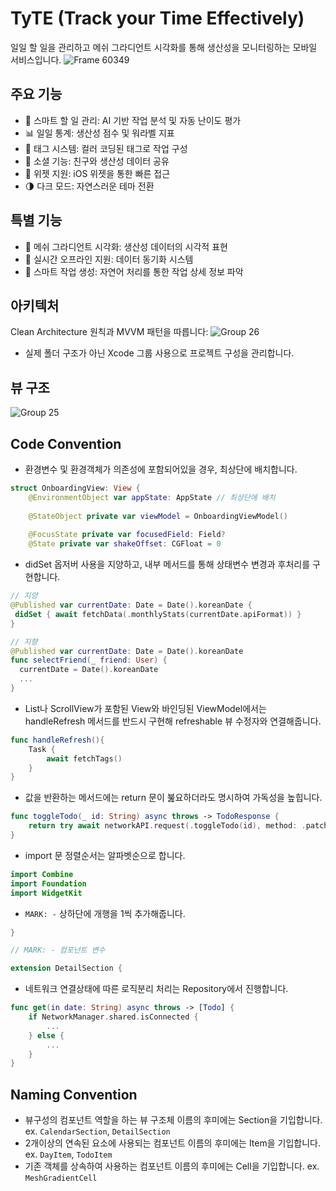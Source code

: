 # TyTE (Track your Time Effectively)
일일 할 일을 관리하고 메쉬 그라디언트 시각화를 통해 생산성을 모니터링하는 모바일 서비스입니다.
![Frame 60349](https://github.com/user-attachments/assets/9e8b0a7f-a56e-45b2-be13-d5f8cdc10373)

## 주요 기능
- 🎯 스마트 할 일 관리: AI 기반 작업 분석 및 자동 난이도 평가
- 📊 일일 통계: 생산성 점수 및 워라벨 지표
- 🎨 태그 시스템: 컬러 코딩된 태그로 작업 구성
- 👥 소셜 기능: 친구와 생산성 데이터 공유
- 🔄 위젯 지원: iOS 위젯을 통한 빠른 접근
- 🌗 다크 모드: 자연스러운 테마 전환

## 특별 기능
- 🌈 메쉬 그라디언트 시각화: 생산성 데이터의 시각적 표현
- 📱 실시간 오프라인 지원: 데이터 동기화 시스템
- 🤖 스마트 작업 생성: 자연어 처리를 통한 작업 상세 정보 파악

## 아키텍처
Clean Architecture 원칙과 MVVM 패턴을 따릅니다:
![Group 26](https://github.com/user-attachments/assets/bc46fec8-2b87-402d-9730-cbe8d903b839)

* 실제 폴더 구조가 아닌 Xcode 그룹 사용으로 프로젝트 구성을 관리합니다.

## 뷰 구조
![Group 25](https://github.com/user-attachments/assets/fbcb3da3-4c01-4360-a82c-435b76decbff)


## Code Convention
- 환경변수 및 환경객체가 의존성에 포함되어있을 경우, 최상단에 배치합니다.
```swift
struct OnboardingView: View {
    @EnvironmentObject var appState: AppState // 최상단에 배치
    
    @StateObject private var viewModel = OnboardingViewModel()
    
    @FocusState private var focusedField: Field?
    @State private var shakeOffset: CGFloat = 0
```

- didSet 옵저버 사용을 지양하고, 내부 메서드를 통해 상태변수 변경과 후처리를 구현합니다.
```swift
// 지양
@Published var currentDate: Date = Date().koreanDate {
 didSet { await fetchData(.monthlyStats(currentDate.apiFormat)) }
}

// 지향
@Published var currentDate: Date = Date().koreanDate
func selectFriend(_ friend: User) {
  currentDate = Date().koreanDate
  ... 
}
```

- List나 ScrollView가 포함된 View와 바인딩된 ViewModel에서는 handleRefresh 메서드를 반드시 구현해 refreshable 뷰 수정자와 연결해줍니다.
```swift
func handleRefresh(){
    Task {
        await fetchTags()
    }
}
```

- 값을 반환하는 메서드에는 return 문이 붎요하더라도 명시하여 가독성을 높힙니다.
```swift
func toggleTodo(_ id: String) async throws -> TodoResponse {
    return try await networkAPI.request(.toggleTodo(id), method: .patch, parameters: nil)
}
```

- import 문 정렬순서는 알파벳순으로 합니다.
```swift
import Combine
import Foundation
import WidgetKit
```

- ``MARK: -`` 상하단에 개행을 1씩 추가해줍니다.
```swift
}

// MARK: - 컴포넌트 변수

extension DetailSection {
```

- 네트워크 연결상태에 따른 로직분리 처리는 Repository에서 진행합니다.
```swift
func get(in date: String) async throws -> [Todo] {
    if NetworkManager.shared.isConnected {
        ...
    } else {
        ...
    }
}
```

## Naming Convention
- 뷰구성의 컴포넌트 역할을 하는 뷰 구조체 이름의 후미에는 Section을 기입합니다.
ex. ``CalendarSection``, ``DetailSection``
- 2개이상의 연속된 요소에 사용되는 컴포넌트 이름의 후미에는 Item을 기입합니다.
ex. ``DayItem``, ``TodoItem``
- 기존 객체를 상속하여 사용하는 컴포넌트 이름의 후미에는 Cell을 기입합니다.
ex. ``MeshGradientCell``

